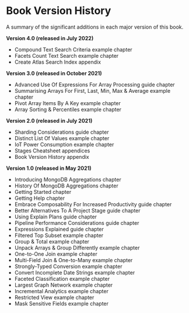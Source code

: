 # Book Version History

A summary of the significant additions in each major version of this book.

__Version 4.0 (released in July 2022)__
* Compound Text Search Criteria example chapter
* Facets Count Text Search example chapter
* Create Atlas Search Index appendix

__Version 3.0 (released in October 2021)__
* Advanced Use Of Expressions For Array Processing guide chapter
* Summarising Arrays For First, Last, Min, Max & Average example chapter
* Pivot Array Items By A Key example chapter
* Array Sorting & Percentiles example chapter

__Version 2.0 (released in July 2021)__
* Sharding Considerations guide chapter
* Distinct List Of Values example chapter
* IoT Power Consumption example chapter
* Stages Cheatsheet appendices
* Book Version History appendix

__Version 1.0 (released in May 2021)__
* Introducing MongoDB Aggregations chapter
* History Of MongoDB Aggregations chapter
* Getting Started chapter
* Getting Help chapter
* Embrace Composability For Increased Productivity guide chapter
* Better Alternatives To A Project Stage guide chapter
* Using Explain Plans guide chapter
* Pipeline Performance Considerations guide chapter
* Expressions Explained guide chapter
* Filtered Top Subset example chapter
* Group & Total example chapter
* Unpack Arrays & Group Differently example chapter
* One-to-One Join example chapter
* Multi-Field Join & One-to-Many example chapter
* Strongly-Typed Conversion example chapter
* Convert Incomplete Date Strings example chapter
* Faceted Classification example chapter
* Largest Graph Network example chapter
* Incremental Analytics example chapter
* Restricted View example chapter
* Mask Sensitive Fields example chapter

